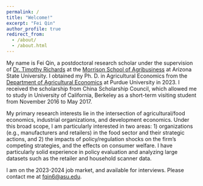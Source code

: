 ```yaml
---
permalink: /
title: "Welcome!"
excerpt: "Fei Qin"
author_profile: true
redirect_from: 
  - /about/
  - /about.html
---
```

My name is Fei Qin, a postdoctoral research scholar under the supervision of [Dr. Timothy Richards](https://search.asu.edu/profile/92424) at the [Morrison School of Agribusiness](https://wpcarey.asu.edu/agribusiness-degrees) at Arizona State University. I obtained my Ph. D. in Agricultural Economics from the [Department of Agricultural Economics](https://ag.purdue.edu/department/agecon/) at Purdue University in 2023. I received the scholarship from China Scholarship Council, which allowed me to study in University of California, Berkeley as a short-term visiting student from November 2016 to May 2017. 

My primary research interests lie in the intersection of agricultural/food economics, industrial organizations, and development economics. Under this broad scope, I am particularly interested in two areas: 1) organizations (e.g., manufacturers and retailers) in the food sector and their strategic actions, and 2) the impacts of policy/regulation shocks on the firm’s competing strategies, and the effects on consumer welfare. I have particularly solid experience in policy evaluation and analyzing large datasets such as the retailer and household scanner data.

I am on the 2023-2024 job market, and available for interviews. Please contact me at [fqin6@asu.edu](mailto:fqin6@asu.edu).

